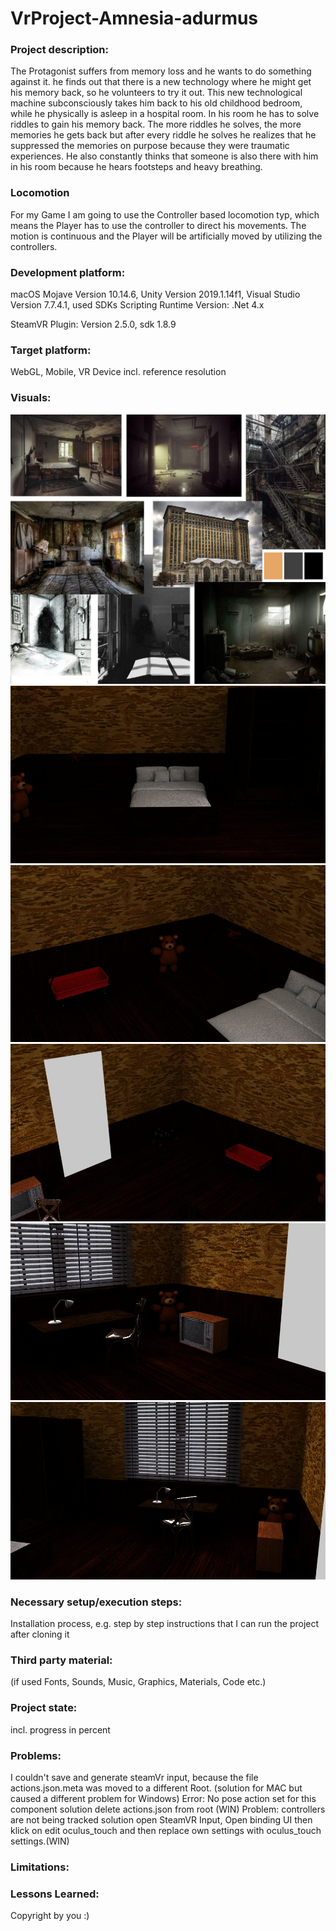 # VrProject-Amnesia-adurmus

### Project description: 
The Protagonist suffers from memory loss and he wants to do something against it. he finds out that there is a new technology where he might get his memory back, so he volunteers to try it out. This new technological machine 
subconsciously takes him back to his old childhood bedroom, while he physically is asleep in a hospital room. In his room he has to solve riddles to gain his memory back. The more riddles he solves, the more memories he gets back but after every riddle he solves he realizes that he suppressed the memories on purpose because they were traumatic experiences. He also constantly thinks that someone is also there with him in his room because he hears footsteps and heavy breathing. 

### Locomotion 
For my Game I am going to use the Controller based locomotion typ, which means the Player 
has to use the controller to direct his movements. The motion is continuous and the Player will be artificially moved by utilizing the controllers. 

### Development platform: 
macOS Mojave Version 10.14.6, Unity Version 2019.1.14f1, Visual Studio Version 7.7.4.1, used SDKs
Scripting Runtime Version: .Net 4.x
 
SteamVR Plugin: Version 2.5.0, sdk 1.8.9

### Target platform: 
WebGL, Mobile, VR Device incl. reference resolution 

### Visuals: 
<div>   <img src="Screenshots/Moodboard.jpg"/>
	<img src="Screenshots/room.jpg"/>
	<img src="Screenshots/room1.jpg"/>
	<img src="Screenshots/room2.jpg"/>
	<img src="Screenshots/room3.jpg"/>
	<img src="Screenshots/room4.jpg"/>	
</div> 

### Necessary setup/execution steps: 
Installation process, e.g. step by step instructions that I can run the project after cloning it

### Third party material: 
(if used Fonts, Sounds, Music, Graphics, Materials, Code etc.)

### Project state: 
incl. progress in percent

### Problems: 
I couldn't save and generate steamVr input, because the file actions.json.meta was moved to a different Root. (solution for MAC but caused a different problem for Windows)
Error: No pose action set for this component solution delete actions.json from root (WIN)
Problem: controllers are not being tracked solution open SteamVR Input, Open binding UI then klick on edit oculus_touch and then replace own settings with oculus_touch settings.(WIN) 


### Limitations: 

### Lessons Learned: 

Copyright by you :)